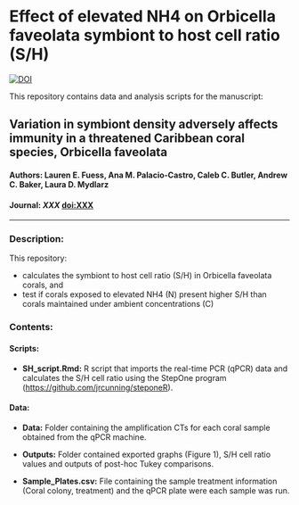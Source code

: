 # Effect of elevated NH4 on Orbicella faveolata symbiont to host cell ratio (S/H)

[![DOI](https://zenodo.org/badge/doi/XXX/zenodo.XXX.svg)](http://dx.doi.org/XXX/zenodo.XXX)

This repository contains data and analysis scripts for the manuscript:

## Variation in symbiont density adversely affects immunity in a threatened Caribbean coral species, Orbicella faveolata
#### Authors: Lauren E. Fuess, Ana M. Palacio-Castro, Caleb C. Butler, Andrew C. Baker, Laura D. Mydlarz
#### Journal: _XXX_ [doi:XXX](http://dx.doi.org/XXX)  

-----

### Description:

This repository:

* calculates the symbiont to host cell ratio (S/H) in Orbicella faveolata corals, and
* test if corals exposed to elevated NH4 (N) present higher S/H than corals maintained under ambient concentrations (C) 

### Contents:
#### Scripts:
* **SH_script.Rmd:** R script that imports the real-time PCR (qPCR) data and 
calculates the S/H cell ratio using the StepOne program (https://github.com/jrcunning/steponeR).

#### Data:
* **Data:** Folder containing the amplification CTs for each coral sample obtained from the qPCR machine. 

* **Outputs:** Folder contained exported graphs (Figure 1), S/H cell ratio values and outputs of post-hoc Tukey comparisons. 

* **Sample_Plates.csv:** File containing the sample treatment information (Coral colony, treatment) and the qPCR plate were each sample was run. 
</br>


